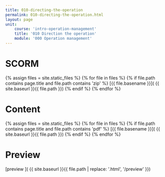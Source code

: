 ```yaml
---
title: 010-directing-the-operation
permalink: 010-directing-the-operation.html
layout: page
unit:
    course: 'intro-operation-management'
    title: '010 Direction the operation'
    module: '000 Operation management'
---
```



# SCORM
{% assign files = site.static_files  %}
{% for file in files   %}
{% if file.path contains page.title and file.path contains  'zip' %}
[{{ file.basename }}]( {{  site.baseurl }}{{ file.path }})
{% endif %}
{% endfor %}


# Content
{% assign files = site.static_files  %}
{% for file in files   %}
{% if file.path contains page.title and file.path contains  'pdf' %}
[{{ file.basename }}]( {{  site.baseurl }}{{ file.path }})
{% endif %}
{% endfor %}

# Preview
[preview ]( {{  site.baseurl }}{{ file.path | replace: '.html', '/preview' }})